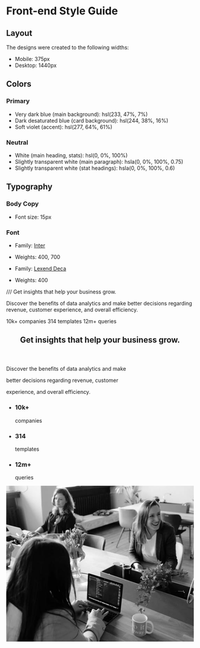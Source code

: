 # Front-end Style Guide

## Layout

The designs were created to the following widths:

- Mobile: 375px
- Desktop: 1440px

## Colors

### Primary

- Very dark blue (main background): hsl(233, 47%, 7%)
- Dark desaturated blue (card background): hsl(244, 38%, 16%)
- Soft violet (accent): hsl(277, 64%, 61%)

### Neutral

- White (main heading, stats): hsl(0, 0%, 100%)
- Slightly transparent white (main paragraph): hsla(0, 0%, 100%, 0.75)
- Slightly transparent white (stat headings): hsla(0, 0%, 100%, 0.6)

## Typography

### Body Copy

- Font size: 15px

### Font

- Family: [Inter](https://fonts.google.com/specimen/Inter)
- Weights: 400, 700

- Family: [Lexend Deca](https://fonts.google.com/specimen/Lexend+Deca)
- Weights: 400

///
  Get insights that help your business grow.

  Discover the benefits of data analytics and make better decisions regarding revenue, customer 
  experience, and overall efficiency.

  10k+ companies
  314 templates
  12m+ queries






  <section class='card'>
  <header>
    <h1>Get <span>insights</span> that help your business grow.</h1>
  </header>
  <div class='card__content'>
    <p>Discover the benefits of data analytics and make</p>
    <p>better decisions regarding revenue, customer</p>
    <p>experience, and overall efficiency.</p>
  </div>
  <div class='card__footer'>
   <ul>
  <li>
    <h3>10k+</h3>
    <p>companies</p>
  </li>
   <li>
     <h3>314</h3>
     <p>templates</p>
   </li>
   <li>
     <h3>12m+</h3>
     <p>queries</p>
  </li>
  </ul>
  </div>
</section>
<section class='card__image'>
  <img src="./images/image-header-desktop.jpg" alt="">
</section>

</div>
